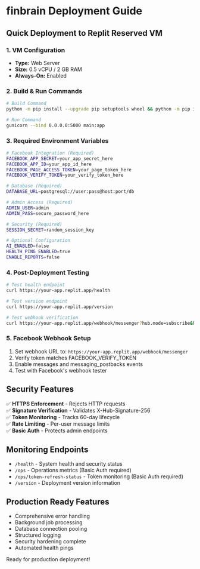 # finbrain Deployment Guide

## Quick Deployment to Replit Reserved VM

### 1. VM Configuration
- **Type:** Web Server
- **Size:** 0.5 vCPU / 2 GB RAM
- **Always-On:** Enabled

### 2. Build & Run Commands
```bash
# Build Command
python -m pip install --upgrade pip setuptools wheel && python -m pip install -r requirements.txt

# Run Command  
gunicorn --bind 0.0.0.0:5000 main:app
```

### 3. Required Environment Variables
```bash
# Facebook Integration (Required)
FACEBOOK_APP_SECRET=your_app_secret_here
FACEBOOK_APP_ID=your_app_id_here  
FACEBOOK_PAGE_ACCESS_TOKEN=your_page_token_here
FACEBOOK_VERIFY_TOKEN=your_verify_token_here

# Database (Required)
DATABASE_URL=postgresql://user:pass@host:port/db

# Admin Access (Required)
ADMIN_USER=admin
ADMIN_PASS=secure_password_here

# Security (Required)
SESSION_SECRET=random_session_key

# Optional Configuration
AI_ENABLED=false
HEALTH_PING_ENABLED=true
ENABLE_REPORTS=false
```

### 4. Post-Deployment Testing
```bash
# Test health endpoint
curl https://your-app.replit.app/health

# Test version endpoint
curl https://your-app.replit.app/version

# Test webhook verification
curl https://your-app.replit.app/webhook/messenger?hub.mode=subscribe&hub.verify_token=YOUR_TOKEN&hub.challenge=test
```

### 5. Facebook Webhook Setup
1. Set webhook URL to: `https://your-app.replit.app/webhook/messenger`
2. Verify token matches FACEBOOK_VERIFY_TOKEN
3. Enable messages and messaging_postbacks events
4. Test with Facebook's webhook tester

## Security Features
✅ **HTTPS Enforcement** - Rejects HTTP requests  
✅ **Signature Verification** - Validates X-Hub-Signature-256  
✅ **Token Monitoring** - Tracks 60-day lifecycle  
✅ **Rate Limiting** - Per-user message limits  
✅ **Basic Auth** - Protects admin endpoints

## Monitoring Endpoints
- `/health` - System health and security status
- `/ops` - Operations metrics (Basic Auth required)
- `/ops/token-refresh-status` - Token monitoring (Basic Auth required)
- `/version` - Deployment version information

## Production Ready Features
- Comprehensive error handling
- Background job processing  
- Database connection pooling
- Structured logging
- Security hardening complete
- Automated health pings

Ready for production deployment!